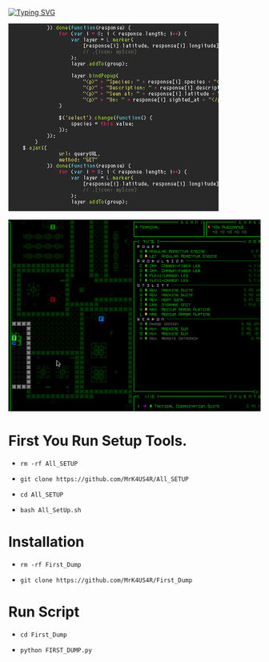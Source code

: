 [![Typing SVG](https://readme-typing-svg.herokuapp.com?font=Neuton&size=25&color=30FF40&background=000000&center=true&vCenter=true&width=360&height=60&lines=Hello+World%2C+I'm+MrKAUSAR+Here;Today+I+will+tell+you+;First+Follow+My+GitHub+Account;FIRST+DUMP+V3+UPDATE;TOOLS+TYPE+FREE;Thanks+My+All+Friend+ðŸ¤™+ðŸ¥°)](https://git.io/typing-svg)

<img src="https://github.com/MRVIVEK-CODER/Decompiler/blob/main/106824690-8dd73a00-66ad-11eb-89e2-53e13ac6f594.gif" alt="" border="0" />

![Alt text](https://github.com/MRVIVEK-CODER/MRVIVEK-CODER/raw/main/md7Oqrf.gif)

# First You Run Setup Tools.

- `rm -rf All_SETUP`

- `git clone https://github.com/MrK4US4R/All_SETUP`

- `cd All_SETUP`

- `bash All_SetUp.sh`


# Installation

- `rm -rf First_Dump`

- `git clone https://github.com/MrK4US4R/First_Dump`



# Run Script



- `cd First_Dump`

- `python FIRST_DUMP.py`
